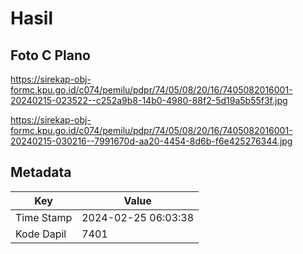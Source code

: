 # Hasil

## Foto C Plano

https://sirekap-obj-formc.kpu.go.id/c074/pemilu/pdpr/74/05/08/20/16/7405082016001-20240215-023522--c252a9b8-14b0-4980-88f2-5d19a5b55f3f.jpg

https://sirekap-obj-formc.kpu.go.id/c074/pemilu/pdpr/74/05/08/20/16/7405082016001-20240215-030216--7991670d-aa20-4454-8d6b-f6e425276344.jpg


## Metadata

| Key        | Value               |
| ---------- | ------------------- |
| Time Stamp | 2024-02-25 06:03:38 |
| Kode Dapil | 7401                |



